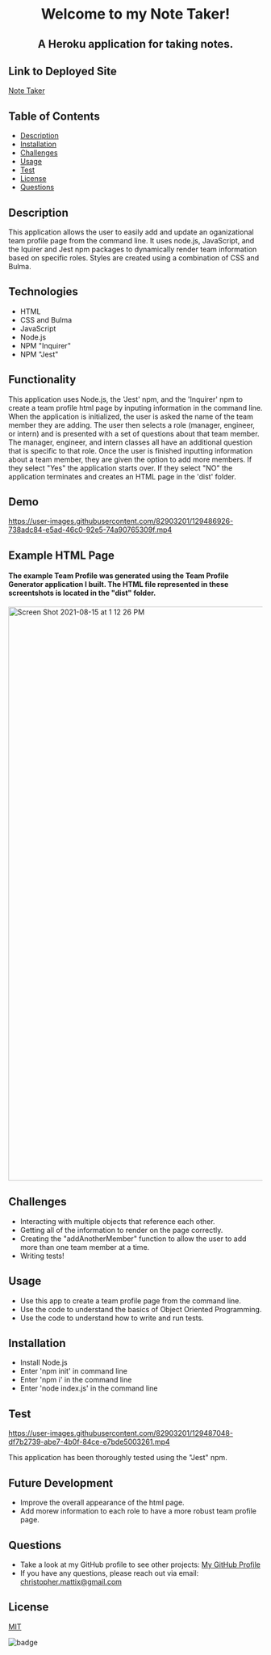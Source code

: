 

# <p align="center">Welcome to my Note Taker!</p> 
## <p align="center">A Heroku  application for taking notes.</p>

## Link to Deployed Site
[Note Taker](https://dry-garden-33434.herokuapp.com/notes)

## Table of Contents
  * [Description](#description)
  * [Installation](#installation)
  * [Challenges](#challenges)
  * [Usage](#usage)
  * [Test](#test)
  * [License](#license)
  * [Questions](#questions)

## Description

This application allows the user to easily add and update an oganizational team profile page from the command line. It uses node.js, JavaScript, and the Iquirer and Jest npm packages to dynamically render team information based on specific roles. Styles are created using a combination of CSS and Bulma.
 
## Technologies
* HTML
* CSS and Bulma
* JavaScript
* Node.js
* NPM "Inquirer"
* NPM "Jest"

## Functionality

This application uses Node.js, the 'Jest' npm, and the 'Inquirer' npm to create a team profile html page by inputing information in the command line. When the application is initialized, the user is asked the name of the team member they are adding. The user then selects a role (manager, engineer, or intern) and is presented with a set of questions about that team member. The manager, engineer, and intern classes all have an additional question that is specific to that role. Once the user is finished inputting information about a team member, they are given the option to add more members. If they select "Yes" the application starts over. If they select "NO" the application terminates and creates an HTML page in the 'dist' folder.

## Demo
https://user-images.githubusercontent.com/82903201/129486926-738adc84-e5ad-46c0-92e5-74a90765309f.mp4

## Example HTML Page
#### The example Team Profile was generated using the Team Profile Generator application I built. The HTML file represented in these screentshots is located in the "dist" folder.
<img width="1136" alt="Screen Shot 2021-08-15 at 1 12 26 PM" src="https://user-images.githubusercontent.com/82903201/129486659-30a53200-04c7-4db7-b17e-3fc939f2fab7.png">

## Challenges

* Interacting with multiple objects that reference each other.
* Getting all of the information to render on the page correctly.
* Creating the "addAnotherMember" function to allow the user to add more than one team member at a time.
* Writing tests!

## Usage
* Use this app to create a team profile page from the command line.
* Use the code to understand the basics of Object Oriented Programming.
* Use the code to understand how to write and run tests. 

## Installation
* Install Node.js
* Enter 'npm init' in command line
* Enter 'npm i' in the command line
* Enter 'node index.js' in the command line

## Test 

https://user-images.githubusercontent.com/82903201/129487048-df7b2739-abe7-4b0f-84ce-e7bde5003261.mp4

This application has been thoroughly tested using the "Jest" npm.

## Future Development
* Improve the overall appearance of the html page.
* Add morew information to each role to have a more robust team profile page.

## Questions
* Take a look at my GitHub profile to see other projects: 
[My GitHub Profile](https://github.com/BeardoMattix)
* If you have any questions, please reach out via email: christopher.mattix@gmail.com

## License
[MIT](https://opensource.org/licenses/MIT)

![badge](https://img.shields.io/static/v1?label=License&message=MIT&color=success)